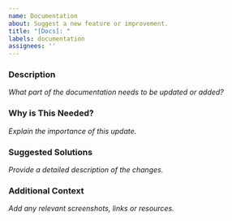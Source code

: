 ```yaml
---
name: Documentation
about: Suggest a new feature or improvement.
title: "[Docs]: "
labels: documentation
assignees: ''
---
```


### Description
*What part of the documentation needs to be updated or added?*

### Why is This Needed?
*Explain the importance of this update.*

### Suggested Solutions
*Provide a detailed description of the changes.*

### Additional Context
*Add any relevant screenshots, links or resources.*

